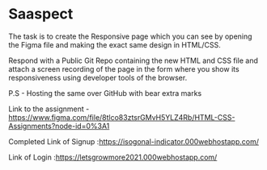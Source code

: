 # Saaspect
The task is to create the Responsive page which you can see by opening the Figma file and making the exact same design in HTML/CSS.

Respond with a Public Git Repo containing the new HTML and CSS file and attach a screen recording of the page in the form where you show its responsiveness using developer tools of the browser.

P.S - Hosting the same over GitHub with bear extra marks 


Link to the assignment - https://www.figma.com/file/8tlco83ztsrGMvH5YLZ4Rb/HTML-CSS-Assignments?node-id=0%3A1

Completed
Link of Signup :https://isogonal-indicator.000webhostapp.com/


Link of Login :https://letsgrowmore2021.000webhostapp.com/
